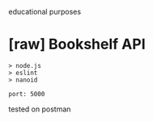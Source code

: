 educational purposes
<br>
<h1>[raw] Bookshelf API</h1>

```raw API testing with:
> node.js
> eslint
> nanoid

port: 5000
```
tested on postman